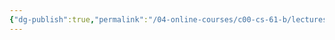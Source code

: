 ```yaml
---
{"dg-publish":true,"permalink":"/04-online-courses/c00-cs-61-b/lectures/cs-61-b-2018-spring-learning-notes-chapter-01/","noteIcon":"","created":"2024-01-31T22:49:21.416+01:00","updated":"2024-01-31T22:55:32.240+01:00"}
---
```





